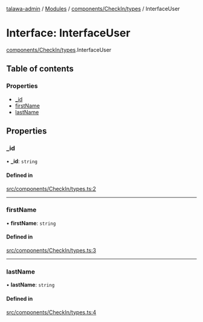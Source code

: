 [talawa-admin](../README.md) / [Modules](../modules.md) / [components/CheckIn/types](../modules/components_CheckIn_types.md) / InterfaceUser

# Interface: InterfaceUser

[components/CheckIn/types](../modules/components_CheckIn_types.md).InterfaceUser

## Table of contents

### Properties

- [\_id](components_CheckIn_types.InterfaceUser.md#_id)
- [firstName](components_CheckIn_types.InterfaceUser.md#firstname)
- [lastName](components_CheckIn_types.InterfaceUser.md#lastname)

## Properties

### \_id

• **\_id**: `string`

#### Defined in

[src/components/CheckIn/types.ts:2](https://github.com/chandel-aman/talawa-admin/blob/8321f36/src/components/CheckIn/types.ts#L2)

___

### firstName

• **firstName**: `string`

#### Defined in

[src/components/CheckIn/types.ts:3](https://github.com/chandel-aman/talawa-admin/blob/8321f36/src/components/CheckIn/types.ts#L3)

___

### lastName

• **lastName**: `string`

#### Defined in

[src/components/CheckIn/types.ts:4](https://github.com/chandel-aman/talawa-admin/blob/8321f36/src/components/CheckIn/types.ts#L4)
